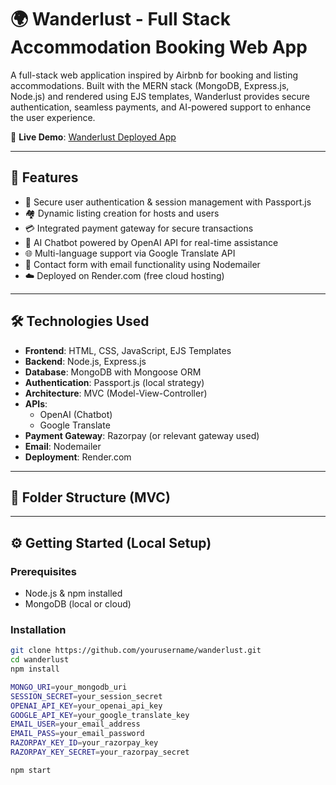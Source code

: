 # 🌍 Wanderlust - Full Stack Accommodation Booking Web App

A full-stack web application inspired by Airbnb for booking and listing accommodations. Built with the MERN stack (MongoDB, Express.js, Node.js) and rendered using EJS templates, Wanderlust provides secure authentication, seamless payments, and AI-powered support to enhance the user experience.

🚀 **Live Demo**: [Wanderlust Deployed App](https://wanderlust-p0sz.onrender.com/listing)

---

## 📌 Features

- 🔐 Secure user authentication & session management with Passport.js
- 🏘️ Dynamic listing creation for hosts and users
- 💳 Integrated payment gateway for secure transactions
- 🤖 AI Chatbot powered by OpenAI API for real-time assistance
- 🌐 Multi-language support via Google Translate API
- 📩 Contact form with email functionality using Nodemailer
- ☁️ Deployed on Render.com (free cloud hosting)

---

## 🛠️ Technologies Used

- **Frontend**: HTML, CSS, JavaScript, EJS Templates
- **Backend**: Node.js, Express.js
- **Database**: MongoDB with Mongoose ORM
- **Authentication**: Passport.js (local strategy)
- **Architecture**: MVC (Model-View-Controller)
- **APIs**:
  - OpenAI (Chatbot)
  - Google Translate
- **Payment Gateway**: Razorpay (or relevant gateway used)
- **Email**: Nodemailer
- **Deployment**: Render.com

---

## 📂 Folder Structure (MVC)


---

## ⚙️ Getting Started (Local Setup)

### Prerequisites
- Node.js & npm installed
- MongoDB (local or cloud)

### Installation

```bash
git clone https://github.com/yourusername/wanderlust.git
cd wanderlust
npm install

MONGO_URI=your_mongodb_uri
SESSION_SECRET=your_session_secret
OPENAI_API_KEY=your_openai_api_key
GOOGLE_API_KEY=your_google_translate_key
EMAIL_USER=your_email_address
EMAIL_PASS=your_email_password
RAZORPAY_KEY_ID=your_razorpay_key
RAZORPAY_KEY_SECRET=your_razorpay_secret

npm start



